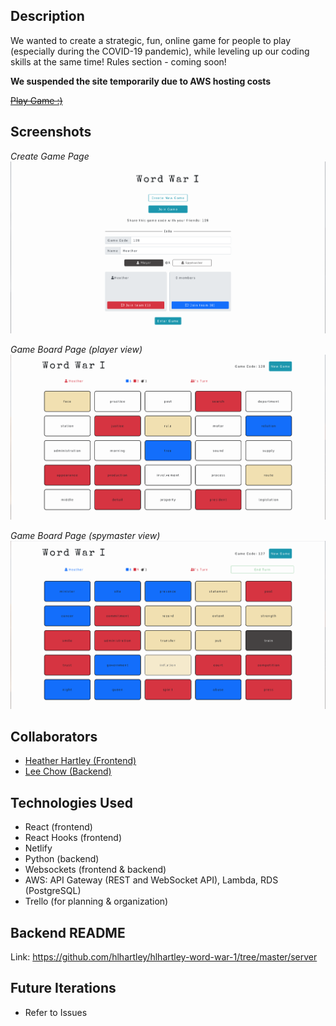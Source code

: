 ## Description
We wanted to create a strategic, fun, online game for people to play (especially during the COVID-19 pandemic), while leveling up our coding skills at the same time! Rules section - coming soon!

**We suspended the site temporarily due to AWS hosting costs**

~~[Play Game :)](https://ecstatic-lalande-0e780a.netlify.app/)~~

## Screenshots
*Create Game Page*
![Create Game Screenshot](CreateGameSS.png)

*Game Board Page (player view)*
![Game Board Screenshot](PlayerView.png)

*Game Board Page (spymaster view)*
![Game Board Screenshot](SpymasterView.png)

## Collaborators
- [Heather Hartley (Frontend)](https://github.com/hlhartley)
- [Lee Chow (Backend)](https://github.com/leepuppychow)

## Technologies Used
- React (frontend)
- React Hooks (frontend)
- Netlify
- Python (backend)
- Websockets (frontend & backend)
- AWS: API Gateway (REST and WebSocket API), Lambda, RDS (PostgreSQL)
- Trello (for planning & organization)

## Backend README
Link: https://github.com/hlhartley/hlhartley-word-war-1/tree/master/server

## Future Iterations
- Refer to Issues
